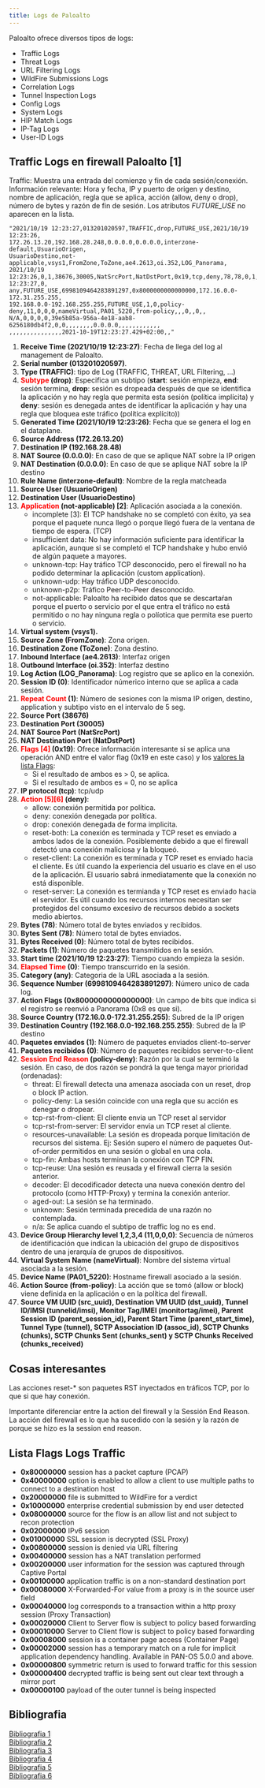 ```yaml
---
title: Logs de Paloalto
---
```


Paloalto ofrece diversos tipos de logs:

- Traffic Logs
- Threat Logs
- URL Filtering Logs
- WildFire Submissions Logs
- Correlation Logs
- Tunnel Inspection Logs
- Config Logs
- System Logs
- HIP Match Logs
- IP-Tag Logs
- User-ID Logs

## Traffic Logs en firewall Paloalto [1]

Traffic: Muestra una entrada del comienzo y fin de cada sesión/conexión. Información relevante: Hora y fecha, IP y puerto de origen y destino, nombre de aplicación, regla que se aplica, acción (allow, deny o drop), número de bytes y razón de fin de sesión. Los atributos *FUTURE_USE* no aparecen en la lista. 

~~~
"2021/10/19 12:23:27,013201020597,TRAFFIC,drop,FUTURE_USE,2021/10/19 12:23:26,
172.26.13.20,192.168.28.248,0.0.0.0,0.0.0.0,interzone-default,UsuarioOrigen,
UsuarioDestino,not-applicable,vsys1,FromZone,ToZone,ae4.2613,oi.352,LOG_Panorama,
2021/10/19 12:23:26,0,1,38676,30005,NatSrcPort,NatDstPort,0x19,tcp,deny,78,78,0,1,2021/10/19 12:23:27,0,
any,FUTURE_USE,6998109464283891297,0x8000000000000000,172.16.0.0-172.31.255.255,
192.168.0.0-192.168.255.255,FUTURE_USE,1,0,policy-deny,11,0,0,0,nameVirtual,PA01_5220,from-policy,,,0,,0,,
N/A,0,0,0,0,39e5b85a-956a-4e18-aab8-6256180db4f2,0,0,,,,,,,,0.0.0.0,,,,,,,,,,,,
,,,,,,,,,,,,,,,2021-10-19T12:23:27.429+02:00,,"
~~~


1. **Receive Time (2021/10/19 12:23:27)**: Fecha de llega del log al management de Paloalto.
2. **Serial number (013201020597)**.
3. **Type (TRAFFIC)**: tipo de Log (TRAFFIC, THREAT, URL Filtering, ...)
4. **<span style="color: red">Subtype</span> (drop)**: Especifica un subtipo (**start**: sesión empieza, **end**: sesión termina, **drop**: sesión es dropeada después de que se identifica la aplicación y no hay regla que permita esta sesión (política implícita) y **deny**: sesión es denegada antes de identificar la aplicación y hay una regla que bloquea este tráfico (política explícito))
5. **Generated Time (2021/10/19 12:23:26)**: Fecha que se genera el log en el dataplane.
6. **Source Address (172.26.13.20)**
7. **Destination IP (192.168.28.48)**
8. **NAT Source (0.0.0.0)**: En caso de que se aplique NAT sobre la IP origen
9. **NAT Destination (0.0.0.0)**: En caso de que se aplique NAT sobre la IP destino
10. **Rule Name (interzone-default)**: Nombre de la regla matcheada
11. **Source User (UsuarioOrigen)**
12. **Destination User (UsuarioDestino)**
13. **<span style="color:red">Application</span> (not-applicable) [2]**: Aplicación asociada a la conexión.
	- incomplete [3]: El TCP handshake no se completó con éxito, ya sea porque el paquete nunca llegó o porque llegó fuera de la ventana de tiempo de espera. (TCP)
	- insufficient data: No hay información suficiente para identificar la aplicación, aunque si se completó el TCP handshake y hubo envió de algún paquete a mayores.
	- unknown-tcp: Hay tráfico TCP desconocido, pero el firewall no ha podido determinar la aplicación (custom application).
	- unknown-udp: Hay tráfico UDP desconocido.
	- unknown-p2p: Tráfico Peer-to-Peer desconocido.
	- not-applicable: Paloalto ha recibido datos que se descartaŕan porque el puerto o servicio por el que entra el tráfico no está permitido o no hay ninguna regla o políotica que permita ese puerto o servicio.
14. **Virtual system (vsys1).**
15. **Source Zone (FromZone)**: Zona origen.
16. **Destination Zone (ToZone)**: Zona destino.
17. **Inbound Interface (ae4.2613)**: Interfaz origen
18. **Outbound Interface (oi.352)**: Interfaz destino
19. **Log Action (LOG_Panorama)**: Log registro que se aplico en la conexión.
20. **Session ID (0)**: Identificador númerico interno que se aplica a cada sesión.
21. **<span style="color:red">Repeat Count</span> (1)**: Número de sesiones con la misma IP origen, destino, application y subtipo visto en el intervalo de 5 seg.
22. **Source Port (38676)**
23. **Destination Port (30005)**
24. **NAT Source Port (NatSrcPort)**
25. **NAT Destination Port (NatDstPort)**
26. **<span style="color: red">Flags [4]</span> (0x19)**: Ofrece información interesante si se aplica una operación AND entre el valor flag (0x19 en este caso) y los <a href="#header2">valores la lista Flags</a>:
	- Si el resultado de ambos es > 0, se aplica.
	- Si el resultado de ambos es = 0, no se aplica
27. **IP protocol (tcp)**: tcp/udp
28. **<span style="color: red">Action [5][6]</span> (deny)**:
	- allow: conexión permitida por política.
	- deny: conexión denegada por política.
	- drop: conexión denegada de forma implicita.
	- reset-both: La conexión es terminada y TCP reset es enviado a ambos lados de la conexión. Posiblemente debido a que el firewall detectó una conexión maliciosa y la bloqueó.
	- reset-client: La conexión es terminada y TCP reset es enviado hacia el cliente. Es útil cuando la experiencia del usuario es clave en el uso de la aplicación. El usuario sabrá inmediatamente que la conexión no está disponible.
	- reset-server: La conexión es termianda y TCP reset es enviado hacia el servidor. Es útil cuando los recursos internos necesitan ser protegidos del consumo excesivo de recursos debido a sockets medio abiertos.
29. **Bytes (78)**: Número total de bytes enviados y recibidos.
30. **Bytes Sent (78)**: Número total de bytes enviados.
31. **Bytes Received (0)**: Número total de bytes recibidos.
32. **Packets (1)**: Número de paquetes transmitidos en la sesión.
33. **Start time (2021/10/19 12:23:27)**: Tiempo cuando empieza la sesión.
34. **<span style="color: red">Elapsed Time</span> (0)**: Tiempo transcurrido en la sesión.
35. **Category (any)**: Categoria de la URL asociada a la sesión.
36. **Sequence Number (6998109464283891297)**: Número unico de cada log.
37. **Action Flags (0x8000000000000000)**: Un campo de bits que indica si el registro se reenvió a Panorama (0x8 es que si).
38. **Source Country (172.16.0.0-172.31.255.255)**: Subred de la IP origen
39. **Destination Country (192.168.0.0-192.168.255.255)**: Subred de la IP destino
40. **Paquetes enviados (1)**: Número de paquetes enviados client-to-server
41. **Paquetes recibidos (0)**: Número de paquetes recibidos server-to-client
42. **<span style="color: red">Session End Reason</span> (policy-deny)**: Razón por la cual se terminó la sesión. En caso, de dos razón se pondrá la que tenga mayor prioridad (ordenadas):
	- threat: El firewall detecta una amenaza asociada con un reset, drop o block IP action.
	- policy-deny: La sesión coincide con una regla que su acción es denegar o dropear.
	- tcp-rst-from-client: El cliente envia un TCP reset al servidor
	- tcp-rst-from-server: El servidor envia un TCP reset al cliente.
	- resources-unavailable: La sesión es dropeada porque limitación de recursos del sistema. Ej: Sesión supero el número de paquetes Out-of-order permitidos en una sesión o global en una cola.
	- tcp-fin: Ambas hosts terminan la conexión con TCP FIN.
	- tcp-reuse: Una sesión es reusada y el firewall cierra la sesión anterior.
	- decoder: El decodificador detecta una nueva conexión dentro del protocolo (como HTTP-Proxy) y termina la conexión anterior.
	- aged-out: La sesión se ha terminado.
	- unknown: Sesión terminada precedida de una razón no contemplada.
	- n/a: Se aplica cuando el subtipo de traffic log no es end.
43. **Device Group Hierarchy level 1,2,3,4 (11,0,0,0)**: Secuencia de números de identificación que indican la ubicación del grupo de dispositivos dentro de una jerarquía de grupos de dispositivos.
44. **Virtual System Name (nameVirtual)**: Nombre del sistema virtual asociada a la sesión.
45. **Device Name (PA01_5220)**: Hostname firewall asociado a la sesión.
46. **Action Source (from-policy)**: La acción que se tomó (allow or block) viene definida en la aplicación o en la política del firewall.
47. **Source VM UUID (src_uuid), Destination VM UUID (dst_uuid), Tunnel ID/IMSI (tunnelid/imsi), Monitor Tag/IMEI (monitortag/imei), Parent Session ID (parent_session_id), Parent Start Time (parent_start_time), Tunnel Type (tunnel), SCTP Association ID (assoc_id), SCTP Chunks (chunks), SCTP Chunks Sent (chunks_sent) y SCTP Chunks Received (chunks_received)**


## Cosas interesantes

Las acciones reset-* son paquetes RST inyectados en tráficos TCP, por lo que si que hay conexión.

Importante diferenciar entre la action del firewall y la Sessión End Reason. La acción del firewall es lo que ha sucedido con la sesión y la razón de porque se hizo es la session end reason.

## Lista Flags Logs Traffic 

- **0x80000000** session has a packet capture (PCAP)
- **0x40000000** option is enabled to allow a client to use multiple paths to connect to a destination host
- **0x20000000** file is submitted to WildFire for a verdict
- **0x10000000** enterprise credential submission by end user detected
- **0x08000000** source for the flow is an allow list and not subject to recon protection
- **0x02000000** IPv6 session
- **0x01000000** SSL session is decrypted (SSL Proxy)
- **0x00800000** session is denied via URL filtering
- **0x00400000** session has a NAT translation performed
- **0x00200000** user information for the session was captured through Captive Portal
- **0x00100000** application traffic is on a non-standard destination port
- **0x00080000** X-Forwarded-For value from a proxy is in the source user field
- **0x00040000** log corresponds to a transaction within a http proxy session (Proxy Transaction)
- **0x00020000** Client to Server flow is subject to policy based forwarding
- **0x00010000** Server to Client flow is subject to policy based forwarding
- **0x00008000** session is a container page access (Container Page)
- **0x00002000** session has a temporary match on a rule for implicit application dependency handling. Available in PAN-OS 5.0.0 and above.
- **0x00000800** symmetric return is used to forward traffic for this session
- **0x00000400** decrypted traffic is being sent out clear text through a mirror port
- **0x00000100** payload of the outer tunnel is being inspected


## Bibliografia 

[Bibliografia 1](https://docs.paloaltonetworks.com/pan-os/8-1/pan-os-admin/monitoring/use-syslog-for-monitoring/syslog-field-descriptions/traffic-log-fields)<br>
[Bibliografia 2](https://knowledgebase.paloaltonetworks.com/KCSArticleDetail?id=kA10g000000ClibCAC)<br>
[Bibliografia 3](https://live.paloaltonetworks.com/t5/blogs/discussion-of-the-week-application-incomplete/ba-p/286965)<br>
[Bibliografia 4](https://live.paloaltonetworks.com/t5/general-topics/flags-field-in-csv-file/td-p/224525)<br>
[Bibliografia 5](https://knowledgebase.paloaltonetworks.com/KCSArticleDetail?id=kA10g000000ClTaCAK)<br>
[Bibliografia 6](https://docs.paloaltonetworks.com/pan-os/8-1/pan-os-web-interface-help/objects/objects-security-profiles/actions-in-security-profiles.html)<br>

